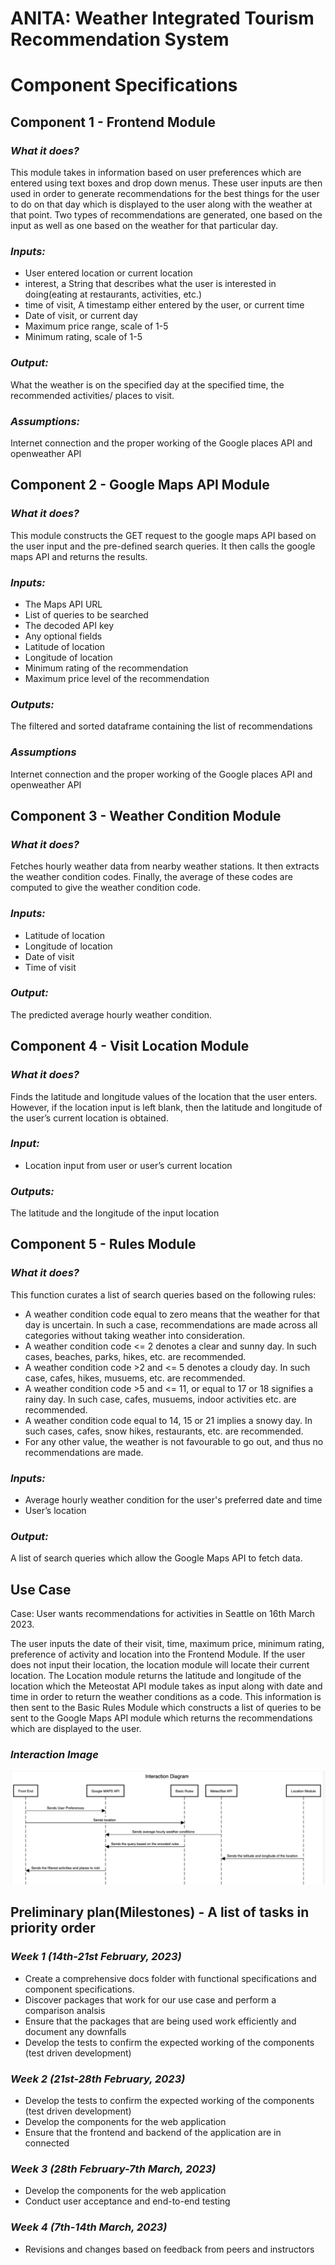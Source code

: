 # **ANITA: Weather Integrated Tourism Recommendation System**

# **Component Specifications**

## **Component 1 - Frontend Module**

### *What it does?*
This module takes in information based on user preferences which are entered using text boxes and drop down menus. These user inputs are then used in order to generate recommendations for the best things for the user to do on that day which is displayed to the user along with the weather at that point. Two types of  recommendations are generated, one  based on the input as well as one based on the weather for that particular day. 

### *Inputs:*
* User entered location or current location
* interest, a String that describes what the user is interested in doing(eating at restaurants, activities, etc.)
* time of visit, A timestamp either entered by the user, or current time
* Date of visit, or current day
* Maximum price range, scale of 1-5
* Minimum rating, scale of 1-5

### *Output:*
What the weather is on the specified day at the specified time, the recommended activities/ places to visit.  

### *Assumptions:*
Internet connection and the proper working of the Google places API and openweather API

## **Component 2 -  Google Maps API Module**

### *What it does?*

This module constructs the GET request to the google maps API based on the user input and the pre-defined search queries. It then calls the google maps API and returns the results.
 
### *Inputs:*
* The Maps API URL
* List of queries to be searched
* The decoded API key
* Any optional fields
* Latitude of location
* Longitude of location
* Minimum rating of the recommendation
* Maximum price level of the recommendation

### *Outputs:*
The filtered and sorted dataframe containing the list of recommendations

### *Assumptions*
Internet connection and the proper working of the Google places API and openweather API

## **Component 3 - Weather Condition Module**

### *What it does?*
Fetches hourly weather data from nearby weather stations. It then extracts the weather condition codes. Finally, the average of these codes are computed to give the weather condition code.

### *Inputs:*

* Latitude of location
* Longitude of location
* Date of visit
* Time of visit

### *Output:*
The predicted average hourly weather condition.

## **Component 4 - Visit Location Module**

### *What it does?*

Finds the latitude and longitude values of the location that the user enters. However, if the location input is left blank, then the latitude and longitude of the user’s current location is obtained.

### *Input:*

* Location input from user or user’s current location

### *Outputs:*

The latitude and the longitude of the input location

## **Component 5 - Rules Module**

### *What it does?*
This function curates a list of search queries based on the following rules:
* A weather condition code equal to zero means that the weather for that day is uncertain. In such a case, recommendations are made across all categories without taking weather into consideration. 
* A weather condition code <= 2 denotes a clear and sunny day. In such cases, beaches, parks, hikes, etc. are recommended. 
* A weather condition  code >2 and <= 5 denotes a cloudy day. In such case, cafes, hikes, musuems, etc. are recommended. 
* A weather condition code >5 and <= 11, or equal to 17 or 18 signifies  a rainy day. In such case, cafes, musuems, indoor activities etc. are recommended. 
* A weather condition code equal to 14, 15 or 21 implies a snowy day. In such cases, cafes, snow hikes, restaurants, etc. are recommended. 
* For any other value, the weather is not favourable to go out, and thus no recommendations are made.

### *Inputs:* 
* Average hourly weather condition for the user's preferred date and time
* User’s location

### *Output:*
A list of search queries which allow the Google Maps API to fetch data.

## **Use Case**

Case: User wants recommendations for activities in Seattle on 16th March 2023.

The user inputs the date of their visit, time, maximum price, minimum rating, preference of activity and location into the Frontend Module. If the user does not input their location, the location module will locate their current location. The Location module returns the latitude and longitude of the location which the Meteostat API module takes as input along with date and time in order to return the weather conditions as a code. This information is then sent to the Basic Rules Module which constructs a list of queries to be sent to the Google Maps API module which returns the recommendations which are displayed to the user.

### *Interaction Image*

![interaction_image](/docs/Interaction_Diagram.png)

## **Preliminary plan(Milestones) - A list of tasks in priority order**

### *Week 1 (14th-21st February, 2023)*
* Create a comprehensive docs folder with functional specifications and component specifications.
* Discover packages that work for our use case and perform a comparison analsis
* Ensure that the packages that are being used work efficiently and document any downfalls
* Develop the tests to confirm the expected working of the components (test driven development)

### *Week 2 (21st-28th February, 2023)*
* Develop the tests to confirm the expected working of the components (test driven development)
* Develop the components for the web application
* Ensure that the frontend and backend of the application are in connected 

### *Week 3 (28th February-7th March, 2023)*
* Develop the components for the web application
* Conduct user acceptance and end-to-end testing

### *Week 4 (7th-14th March, 2023)*
* Revisions and changes based on feedback from peers and instructors
